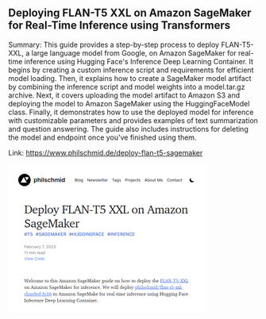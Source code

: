 ## Deploying FLAN-T5 XXL on Amazon SageMaker for Real-Time Inference using Transformers
Summary: This guide provides a step-by-step process to deploy FLAN-T5-XXL, a large language model from Google, on Amazon SageMaker for real-time inference using Hugging Face's Inference Deep Learning Container. It begins by creating a custom inference script and requirements for efficient model loading. Then, it explains how to create a SageMaker model artifact by combining the inference script and model weights into a model.tar.gz archive. Next, it covers uploading the model artifact to Amazon S3 and deploying the model to Amazon SageMaker using the HuggingFaceModel class. Finally, it demonstrates how to use the deployed model for inference with customizable parameters and provides examples of text summarization and question answering. The guide also includes instructions for deleting the model and endpoint once you've finished using them.

Link: https://www.philschmid.de/deploy-flan-t5-sagemaker

<img src="/img/28c7ce8e-2269-4008-835d-62b192ac2a8f.png" width="400" />
<br/><br/>
